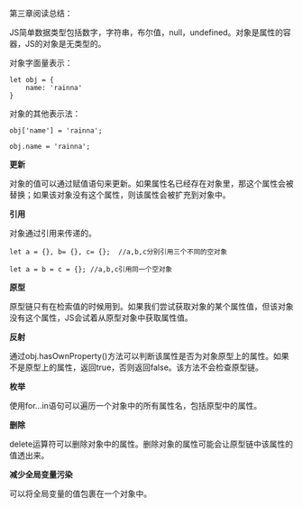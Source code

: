 第三章阅读总结：


JS简单数据类型包括数字，字符串，布尔值，null，undefined。对象是属性的容器，JS的对象是无类型的。

对象字面量表示：

```
let obj = {
    name: 'rainna'
}
```

对象的其他表示法：

```
obj['name'] = 'rainna';

obj.name = 'rainna';
```

**更新**

对象的值可以通过赋值语句来更新。如果属性名已经存在对象里，那这个属性会被替换；如果该对象没有这个属性，则该属性会被扩充到对象中。

**引用**

对象通过引用来传递的。

```
let a = {}, b= {}, c= {};  //a,b,c分别引用三个不同的空对象

let a = b = c = {}; //a,b,c引用同一个空对象
```

**原型**

原型链只有在检索值的时候用到。如果我们尝试获取对象的某个属性值，但该对象没有这个属性，JS会试着从原型对象中获取属性值。

**反射**

通过obj.hasOwnProperty()方法可以判断该属性是否为对象原型上的属性。如果不是原型上的属性，返回true，否则返回false。该方法不会检查原型链。

**枚举**

使用for...in语句可以遍历一个对象中的所有属性名，包括原型中的属性。

**删除**

delete运算符可以删除对象中的属性。删除对象的属性可能会让原型链中该属性的值透出来。

**减少全局变量污染**

可以将全局变量的值包裹在一个对象中。

